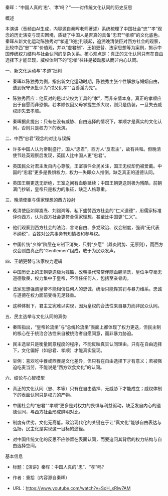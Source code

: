 秦晖：“中国人真的‘忠’、‘孝’吗？”——对传统文化认同的历史反思

概述

本演讲（音频由AI生成，内容源自秦晖老师著述）系统梳理了中国社会“忠”“孝”观念的历史演变与现实困境，质疑了中国人是否真的具备“忠君”“孝顺”的文化底色。秦晖从新文化运动陈独秀对“孝道”的批判谈起，追溯晚清使臣对西方社会的观察，比较中西“忠”“孝”价值观，并以“虚君制”、王朝更替、法家思想等为案例，揭示中国传统权力结构与社会认同的复杂关系。核心观点是：真正的文化认同只有在自由选择下才能显现，威权体制下的“忠孝”往往是被动服从而非内心认同。

一、新文化运动与“孝道”批判

- 秦晖以陈独秀为例，指出新文化运动时期，陈独秀主张个性解放与婚姻自由，遭到保守派批评为“讨父仇孝”“百善淫为先”。
    
- 陈独秀回应：他反对的是以父权为工具的“孝”，而非亲情本身。真正的孝顺应出于自愿而非恐惧。若孝顺仅因父母掌握生杀大权，则只是伪装，一旦失去威权即失去孝顺。
    
- 秦晖据此提出：只有在没有威胁、自由选择的情况下，孝顺才是真实的文化认同，否则只是权力下的表演。
    

二、中西“忠君”观念的对比与误解

- 许多中国人认为帝制盛行，国人“忠君”，西方人“反君主”，故有共和。但晚清使节赴英观察后发现，英国人比中国人更“忠君”。
    
- 英国民众对君主发自内心尊敬，王室事件全民关注，国王无权却仍被爱戴。中国的“忠君”更多是畏惧权力，权力一失即众人推倒，缺乏真正的道德认同。
    
- 英国王朝更迭无断绝，王室之间有血脉延续；中国王朝更迭则极为残酷，前朝满门抄斩，皇帝只是权力的象征，缺乏人格尊重。
    

三、晚清使臣与儒家理想的西方投射

- 晚清使臣如郭嵩焘、刘锡鸿等，私下盛赞西方社会的“仁义道德”，用儒家标准评价西方，认为西方社会更符合儒家理想，甚至比中国更“仁义”。
    
- 他们观察到西方社会的法治、言论自由、多党政治、议会制度，强调“无代表不纳税”，百姓对公共事务有知情权和参与权。
    
- 中国传统“乡绅”阶层在专制下消失，只剩“乡愿”（趋炎附势、无原则），而西方议会则由真正的“Gentlemen”组成，敢于为民众发声。
    

四、王朝更替与法家权力逻辑

- 中国历史上的王朝更迭极为残酷，改朝换代常常伴随血腥清洗，皇位争夺毫无道德敬畏，权力集中于皇帝，不信任任何人，包括至亲骨肉。
    
- 法家思想强调皇帝不能相信任何人的忠诚，统治只能靠赏罚与暴力维系。忠诚与道德在权力面前变得无足轻重。
    
- 这种体制下，君主立宪难以实现，因为皇权的合法性来自暴力而非民众认同。
    

五、民主选举与文化认同的真伪

- 秦晖指出，“皇帝轮流坐”与“总统轮流坐”表面上都体现了权力更迭，但民主制的核心在于统治合法性来自被统治者自愿同意，而非暴力胁迫。
    
- 民主选举只是衡量同意程度的程序，不能反映真实认同理由。只有在自由选择下，文化偏好（如忠君、孝顺）才能真实显现。
    
- 举例：喜欢吃中餐或西餐是文化差异，但只有在自由选择下才有意义；若被强迫吃麦当劳，不能说是“西方饮食文化”的认同。
    

六、结论与心智模型

- 真正的文化认同（忠、孝等）只有在自由选择、无威胁下才能成立；威权体制下的表面认同只是权力的产物。
    
- 中国社会的“忠君”“孝顺”更多是对权力的畏惧与利益驱动，缺乏发自内心的道德认同，与西方社会形成鲜明对比。
    
- 制度有优劣，文化无高低。政治现代化的关键在于让“真文化”能够自由表达与弘扬，民主化是实现这一目标的途径。
    
- 对中国传统文化的反思不应停留在表面认同，而要追问其背后的权力结构与自由选择空间。
    

基本信息

- 标题：【演讲】秦晖：中国人真的“忠”、“孝”吗?
    
- 作者：重拾（内容源自秦晖）
    
- URL：https://www.youtube.com/watch?v=SoH_xRlw7AM